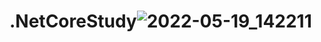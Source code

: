 # .NetCoreStudy![2022-05-19_142211](https://user-images.githubusercontent.com/69067593/169204464-e46f7855-0cf2-442a-81ed-bf8d083dc3fe.png)
